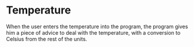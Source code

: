 # Temperature
When the user enters the temperature into the program, the program gives him a piece of advice to deal with the temperature, with a conversion to Celsius from the rest of the units.
